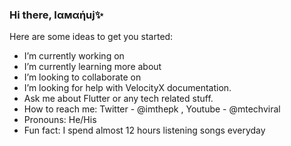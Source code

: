 ### Hi there, Iαᴍαήuj✨ 


Here are some ideas to get you started:

- I’m currently working on
- I’m currently learning more about 
- I’m looking to collaborate on 
- I’m looking for help with VelocityX documentation.
- Ask me about Flutter or any tech related stuff.
- How to reach me: Twitter - @imthepk , Youtube - @mtechviral
- Pronouns: He/His
- Fun fact: I spend almost 12 hours listening songs everyday
